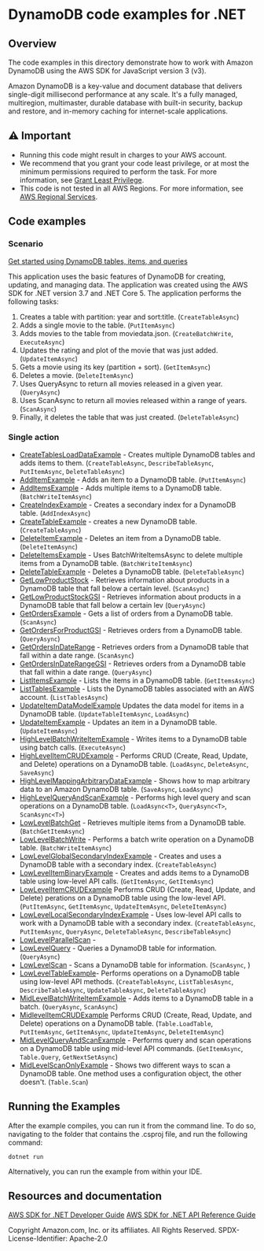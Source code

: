 # DynamoDB code examples for .NET

## Overview

The code examples in this directory demonstrate how to work with Amazon DynamoDB using the AWS SDK for JavaScript version 3 (v3).

Amazon DynamoDB is a key-value and document database that delivers single-digit millisecond performance at any scale. It's a fully managed, multiregion, multimaster, durable database with built-in security, backup and restore, and in-memory caching for internet-scale applications.

## ⚠️ Important

- Running this code might result in charges to your AWS account. 
- We recommend that you grant your code least privilege, or at most the minimum
  permissions required to perform the task. For more information, see
  [Grant Least Privilege](https://docs.aws.amazon.com/IAM/latest/UserGuide/best-practices.html#grant-least-privilege). 
- This code is not tested in all AWS Regions. For more information, see 
  [AWS Regional Services](https://aws.amazon.com/about-aws/global-infrastructure/regional-product-services/).

## Code examples

### Scenario

  [Get started using DynamoDB tables, items, and queries](scenarios/DynamoDB_Basics/DynamoDB_Basics_Scenario/)

  This application uses the basic features of DynamoDB for creating,
  updating, and managing data. The application was created using the AWS
  SDK for .NET version 3.7 and .NET Core 5. The application performs the
  following tasks:

  1. Creates a table with partition: year and sort:title. (`CreateTableAsync`)
  2. Adds a single movie to the table. (`PutItemAsync`)
  3. Adds movies to the table from moviedata.json. (`CreateBatchWrite`, `ExecuteAsync`)
  4. Updates the rating and plot of the movie that was just added. (`UpdateItemAsync`)
  5. Gets a movie using its key (partition + sort). (`GetItemAsync`)
  6. Deletes a movie. (`DeleteItemAsync`)
  7. Uses QueryAsync to return all movies released in a given year. (`QueryAsync`)
  8. Uses ScanAsync to return all movies released within a range of years. (`ScanAsync`)
  9. Finally, it deletes the table that was just created. (`DeleteTableAsync`)

### Single action

- [CreateTablesLoadDataExample](CreateTablesLoadDataExample/) - Creates
  multiple DynamoDB tables and adds items to them. (`CreateTableAsync`,
  `DescribeTableAsync`, `PutItemAsync`, `DeleteTableAsync`)
- [AddItemExample](FromSQL/AddItemExample/) - Adds an item to a DynamoDB table.
  (`PutItemAsync`)
- [AddItemsExample](FromSQL/AddItemsExample/) - Adds multiple items to a
  DynamoDB table. (`BatchWriteItemAsync`)
- [CreateIndexExample](FromSQL/CreateIndexExample/) - Creates a secondary index
  for a DynamoDB table. (`AddIndexAsync`)
- [CreateTableExample](FromSQL/CreateTableExample/) - creates a new DynamoDB
  table. (`CreateTableAsync`)
- [DeleteItemExample](FromSQL/DeleteItemExample/) - Deletes an item from a
  DynamoDB table. (`DeleteItemAsync`)
- [DeleteItemsExample](FromSQL/DeleteItemsExample/) - Uses BatchWriteItemsAsync
  to delete multiple items from a DynamoDB table. (`BatchWriteItemAsync`)
- [DeleteTableExample](FromSQL/DeleteTableExample/) - Deletes a DynamoDB table.
  (`DeleteTableAsync`)
- [GetLowProductStock](FromSQL/GetLowProductStock/) - Retrieves information
  about products in a DynamoDB table that fall below a certain level.
  (`ScanAsync`)
- [GetLowProductStockGSI](FromSQL/GetLowProductStockGSI/) - Retrieves
  information about products in a DynamoDB table that fall below a certain lev
  (`QueryAsync`)
- [GetOrdersExample](FromSQL/GetOrdersExample/) - Gets a list of orders from a
  DynamoDB table. (`ScanAsync`)
- [GetOrdersForProductGSI](FromSQL/GetOrdersForProductGSI/) - Retrieves orders
  from a DynamoDB table. (`QueryAsync`)
- [GetOrdersInDateRange](FromSQL/GetOrdersInDateRange/) - Retrieves orders from
  a DynamoDB table that fall within a date range. (`ScanAsync`)
- [GetOrdersInDateRangeGSI](FromSQL/GetOrdersInDateRangeGSI/) - Retrieves
  orders from a DynamoDB table that fall within a date range. (`QueryAsync`)
- [ListItemsExample](FromSQL/ListItemsExample/) - Lists the items in a DynamoDB
  table. (`GetItemsAsync`)
- [ListTablesExample](FromSQL/ListTablesExample/) - Lists the DynamoDB tables
  associated with an AWS account. (`ListTablesAsync`)
- [UpdateItemDataModelExample](FromSQL/UpdateItemDataModelExample/) Updates the
  data model for items in a DynamoDB table. (`UpdateTableItemAsync`, `LoadAsync`)
- [UpdateItemExample](FromSQL/UpdateItemExample/) - Updates an item in a
  DynamoDB table. (`UpdateItemAsync`)
- [HighLevelBatchWriteItemExample](high-level-api/HighLevelBatchWriteItemExample/) -
  Writes items to a DynamoDB table using batch calls. (`ExecuteAsync`)
- [HighLevelItemCRUDExample](high-level-api/HighLevelItemCRUDExample/) - 
  Performs CRUD (Create, Read, Update, and Delete) operations on a DynamoDB table.
  (`LoadAsync`, `DeleteAsync`, `SaveAsync`)
- [HighLevelMappingArbitraryDataExample](high-level-api/HighLevelMappingArbitraryDataExample/) - 
  Shows how to map arbitrary data to an Amazon DynamoDB table. (`SaveAsync`, `LoadAsync`)
- [HighLevelQueryAndScanExample](high-level-api/HighLevelQueryAndScanExample/) - 
  Performs high level query and scan operations on a DynamoDB table. 
  (`LoadAsync<T>`, `QueryAsync<T>`, `ScanAsync<T>`)
- [LowLevelBatchGet](low-level-api/LowLevelBatchGet/) - Retrieves multiple
  items from a DynamoDB table. (`BatchGetItemAsync`)
- [LowLevelBatchWrite](low-level-api/LowLevelBatchWrite/) - Performs a batch
  write operation on a DynamoDB table. (`BatchWriteItemAsync`)
- [LowLevelGlobalSecondaryIndexExample](low-level-api/LowLevelSecondaryIndexExample/) - 
  Creates and uses a DynamoDB table with a secondary index. (`CreateTableAsync`)
- [LowLevelItemBinaryExample](low-level-api/LowLevelItemBinaryExample/) - 
  Creates and adds items to a DynamoDB table using low-level API  calls.
  (`GetItemAsync`, `GetItemAsync`)
- [LowLevelItemCRUDExample](low-level-api/LowLevelItemCRUDExample/) Performs
  CRUD (Create, Read, Update, and Delete) perations on a DynamoDB table using
  the low-level API. (`PutItemAsync`, `GetItemAsync`, `UpdateItemAsync`, `DeleteItemAsync`)
- [LowLevelLocalSecondaryIndexExample](low-level-api/LowLevelLocalSecondaryIndexExample/) - 
  Uses low-level API calls to work with a DynamoDB table with a secondary index.
  (`CreateTableAsync`, `PutItemAsync`, `QueryAsync`, `DeleteTableAsync`, `DescribeTableAsync`)
- [LowLevelParallelScan](low-level-api/LowLevelParallelScan/) - 
- [LowLevelQuery](low-level-api/LowLevelQuery/) - Queries a DynamoDB table for
  information. (`QueryAsync`)
- [LowLevelScan](low-level-api/LowLevelScan/) - Scans a DynamoDB table for
  information. (`ScanAsync`, )
- [LowLevelTableExample](low-level-api/LowLevelTableExample/)- Performs
  operations on a DynamoDB table using low-level API methods. (`CreateTableAsync`,
  `ListTablesAsync`, `DescribeTableAsync`, `UpdateTableAsync`, `DeleteTableAsync`)
- [MidLevelBatchWriteItemExample](mid-level-api/MidLevelBatchWriteItemExample/) - 
  Adds items to a DynamoDB table in a batch. (`QueryAsync`, `ScanAsync`)
- [MidlevelItemCRUDExample](mid-level-api/MidlevelItemCRUDExample/) Performs
  CRUD (Create, Read, Update, and Delete) operations on a DynamoDB table.
  (`Table.LoadTable`, `PutItemAsync`, `GetItemAsync`, `UpdateItemAsync`, `DeleteItemAsync`)
- [MidLevelQueryAndScanExample](mid-level-api/MidLevelQueryAndScanExample/) - 
  Performs query and scan operations on a DynamoDB table using mid-level
  API commands. (`GetItemAsync`, `Table.Query`, `GetNextSetAsync`)
- [MidLevelScanOnlyExample](mid-level-api/MidLevelScanOnlyExample/) - Shows two
  different ways to scan a DynamoDB table. One method uses a configuration
  object, the other doesn't. (`Table.Scan`)

## Running the Examples

After the example compiles, you can run it from the command line. To do so,
navigating to the folder that contains the .csproj file, and run the following
command:

```
dotnet run
```

Alternatively, you can run the example from within your IDE.

## Resources and documentation

[AWS SDK for .NET Developer Guide](https://docs.aws.amazon.com/sdk-for-net/v3/developer-guide/welcome.html)
[AWS SDK for .NET API Reference Guide](https://docs.aws.amazon.com/sdkfornet/v3/apidocs/index.html)

Copyright Amazon.com, Inc. or its affiliates. All Rights Reserved. SPDX-License-Identifier: Apache-2.0

